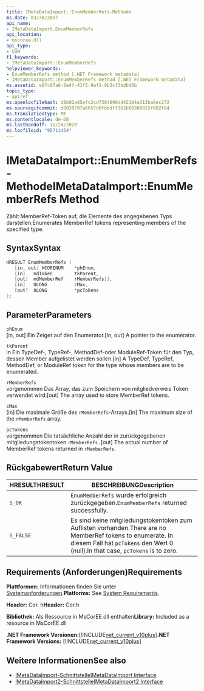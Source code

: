 ```yaml
---
title: IMetaDataImport::EnumMemberRefs-Methode
ms.date: 03/30/2017
api_name:
- IMetaDataImport.EnumMemberRefs
api_location:
- mscoree.dll
api_type:
- COM
f1_keywords:
- IMetaDataImport::EnumMemberRefs
helpviewer_keywords:
- EnumMemberRefs method [.NET Framework metadata]
- IMetaDataImport::EnumMemberRefs method [.NET Framework metadata]
ms.assetid: e97c97a6-6e4f-41f5-9af1-9b3cf3bdbd6b
topic_type:
- apiref
ms.openlocfilehash: d8b02e85efc2cd7364690dd42104a313ba6ec272
ms.sourcegitcommit: d8020797a6657d0fbbdff362b80300815f682f94
ms.translationtype: MT
ms.contentlocale: de-DE
ms.lasthandoff: 11/24/2020
ms.locfileid: "95711454"
---
```

# <a name="imetadataimportenummemberrefs-method"></a><span data-ttu-id="70eb3-102">IMetaDataImport::EnumMemberRefs-Methode</span><span class="sxs-lookup"><span data-stu-id="70eb3-102">IMetaDataImport::EnumMemberRefs Method</span></span>

<span data-ttu-id="70eb3-103">Zählt MemberRef-Token auf, die Elemente des angegebenen Typs darstellen.</span><span class="sxs-lookup"><span data-stu-id="70eb3-103">Enumerates MemberRef tokens representing members of the specified type.</span></span>  
  
## <a name="syntax"></a><span data-ttu-id="70eb3-104">Syntax</span><span class="sxs-lookup"><span data-stu-id="70eb3-104">Syntax</span></span>  
  
```cpp  
HRESULT EnumMemberRefs (  
   [in, out] HCORENUM    *phEnum,
   [in]   mdToken        tkParent,
   [out]  mdMemberRef    rMemberRefs[],
   [in]   ULONG          cMax,
   [out]  ULONG          *pcTokens  
);  
```  
  
## <a name="parameters"></a><span data-ttu-id="70eb3-105">Parameter</span><span class="sxs-lookup"><span data-stu-id="70eb3-105">Parameters</span></span>  

 `phEnum`  
 <span data-ttu-id="70eb3-106">[in, out] Ein Zeiger auf den Enumerator.</span><span class="sxs-lookup"><span data-stu-id="70eb3-106">[in, out] A pointer to the enumerator.</span></span>  
  
 `tkParent`  
 <span data-ttu-id="70eb3-107">in Ein TypeDef-, TypeRef-, MethodDef-oder ModuleRef-Token für den Typ, dessen Member aufgelistet werden sollen.</span><span class="sxs-lookup"><span data-stu-id="70eb3-107">[in] A TypeDef, TypeRef, MethodDef, or ModuleRef token for the type whose members are to be enumerated.</span></span>  
  
 `rMemberRefs`  
 <span data-ttu-id="70eb3-108">vorgenommen Das Array, das zum Speichern von mitgliedverweis Token verwendet wird.</span><span class="sxs-lookup"><span data-stu-id="70eb3-108">[out] The array used to store MemberRef tokens.</span></span>  
  
 `cMax`  
 <span data-ttu-id="70eb3-109">[in] Die maximale Größe des `rMemberRefs`-Arrays.</span><span class="sxs-lookup"><span data-stu-id="70eb3-109">[in] The maximum size of the `rMemberRefs` array.</span></span>  
  
 `pcTokens`  
 <span data-ttu-id="70eb3-110">vorgenommen Die tatsächliche Anzahl der in zurückgegebenen mitgliedungstokentoken `rMemberRefs` .</span><span class="sxs-lookup"><span data-stu-id="70eb3-110">[out] The actual number of MemberRef tokens returned in `rMemberRefs`.</span></span>  
  
## <a name="return-value"></a><span data-ttu-id="70eb3-111">Rückgabewert</span><span class="sxs-lookup"><span data-stu-id="70eb3-111">Return Value</span></span>  
  
|<span data-ttu-id="70eb3-112">HRESULT</span><span class="sxs-lookup"><span data-stu-id="70eb3-112">HRESULT</span></span>|<span data-ttu-id="70eb3-113">BESCHREIBUNG</span><span class="sxs-lookup"><span data-stu-id="70eb3-113">Description</span></span>|  
|-------------|-----------------|  
|`S_OK`|<span data-ttu-id="70eb3-114">`EnumMemberRefs` wurde erfolgreich zurückgegeben.</span><span class="sxs-lookup"><span data-stu-id="70eb3-114">`EnumMemberRefs` returned successfully.</span></span>|  
|`S_FALSE`|<span data-ttu-id="70eb3-115">Es sind keine mitgliedungstokentoken zum Auflisten vorhanden.</span><span class="sxs-lookup"><span data-stu-id="70eb3-115">There are no MemberRef tokens to enumerate.</span></span> <span data-ttu-id="70eb3-116">In diesem Fall hat `pcTokens` den Wert 0 (null).</span><span class="sxs-lookup"><span data-stu-id="70eb3-116">In that case, `pcTokens` is to zero.</span></span>|  
  
## <a name="requirements"></a><span data-ttu-id="70eb3-117">Requirements (Anforderungen)</span><span class="sxs-lookup"><span data-stu-id="70eb3-117">Requirements</span></span>  

 <span data-ttu-id="70eb3-118">**Plattformen:** Informationen finden Sie unter [Systemanforderungen](../../get-started/system-requirements.md).</span><span class="sxs-lookup"><span data-stu-id="70eb3-118">**Platforms:** See [System Requirements](../../get-started/system-requirements.md).</span></span>  
  
 <span data-ttu-id="70eb3-119">**Header:** Cor. h</span><span class="sxs-lookup"><span data-stu-id="70eb3-119">**Header:** Cor.h</span></span>  
  
 <span data-ttu-id="70eb3-120">**Bibliothek:** Als Ressource in MsCorEE.dll enthalten</span><span class="sxs-lookup"><span data-stu-id="70eb3-120">**Library:** Included as a resource in MsCorEE.dll</span></span>  
  
 <span data-ttu-id="70eb3-121">**.NET Framework Versionen:**[!INCLUDE[net_current_v10plus](../../../../includes/net-current-v10plus-md.md)]</span><span class="sxs-lookup"><span data-stu-id="70eb3-121">**.NET Framework Versions:** [!INCLUDE[net_current_v10plus](../../../../includes/net-current-v10plus-md.md)]</span></span>  
  
## <a name="see-also"></a><span data-ttu-id="70eb3-122">Weitere Informationen</span><span class="sxs-lookup"><span data-stu-id="70eb3-122">See also</span></span>

- [<span data-ttu-id="70eb3-123">IMetaDataImport-Schnittstelle</span><span class="sxs-lookup"><span data-stu-id="70eb3-123">IMetaDataImport Interface</span></span>](imetadataimport-interface.md)
- [<span data-ttu-id="70eb3-124">IMetaDataImport2-Schnittstelle</span><span class="sxs-lookup"><span data-stu-id="70eb3-124">IMetaDataImport2 Interface</span></span>](imetadataimport2-interface.md)
